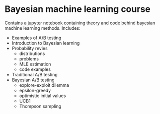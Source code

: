 # Bayesian machine learning course
Contains a jupyter notebook containing theory and code behind bayesian machine learning methods.
Includes:

- Examples of A/B testing
- Introduction to Bayesian learning
- Probability revies
	- distributions
	- problems
	- MLE estimation
	- code examples
- Traditional A/B testing
- Bayesian A/B testing
	- explore-exploit dilemma
	- epsilon-greedy
	- optimistic initial values
	- UCB1
	- Thompson sampling